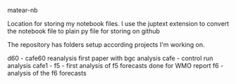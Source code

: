 matear-nb

Location for storing my notebook files. I use the juptext extension to convert 
the notebook file to plain py file for storing on github

The repository has folders setup according projects I'm working on.

d60 - cafe60 reanalysis first paper with bgc analysis
cafe - control run analysis
cafe1 - 
f5 - first analysis of f5 forecasts done for WMO report
f6 - analysis of the f6 forecasts


